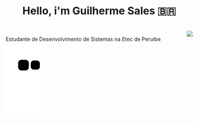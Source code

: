  <h1 align ="center">  Hello, i'm Guilherme Sales 🇧🇷</h1>
 <br>
<img src="https://media3.giphy.com/media/ge7l7e5EiHUYI3e71P/giphy.gif?cid=ecf05e4725p7q7gtoz9zzcs3ryr4oyzp1n6fbl250oibsjmk&rid=giphy.gif&ct=g" align = "right">
<p align= "left">
 Estudante de Desenvolvimento de Sistemas na Etec de Peruibe 
</p>
 
 ![Snake animation](https://github.com/rafaballerini/rafaballerini/blob/output/github-contribution-grid-snake.svg) 
